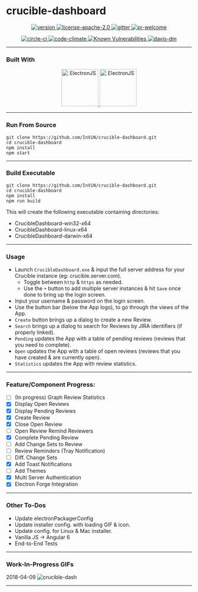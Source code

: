 # crucible-dashboard

<p align="center">
 <a href="https://raw.githubusercontent.com/InViN/crucible-dashboard/master/package.json">
  <img src="https://badge.fury.io/gh/InViN%2Fcrucible-dashboard.svg" alt="version" />
 </a>
 <a href="https://opensource.org/licenses/Apache-2.0">
  <img src="https://img.shields.io/badge/License-Apache%202.0-blue.svg" alt="license-apache-2.0" />
 </a>
 <a href="https://gitter.im/crucible-dashboard">
  <img src="https://badges.gitter.im/Join%20Chat.svg" alt="gitter" />
 </a>
 <a href="https://github.com/InViN/crucible-dashboard/pulls">
  <img src="https://img.shields.io/badge/PRs-welcome-brightgreen.svg" alt="pr-welcome" />
 </a>
</p>
<p align="center">
 <a href="https://circleci.com/gh/InViN/crucible-dashboard">
  <img src="https://circleci.com/gh/InViN/crucible-dashboard.svg?style=shield" alt="circle-ci" />
 </a>
 <a href="https://codeclimate.com/github/InViN/crucible-dashboard/maintainability">
  <img src="https://api.codeclimate.com/v1/badges/a0494913c00643a957e4/maintainability" alt="code-climate"/>
 </a>
 <a href="https://snyk.io/test/github/InViN/crucible-dashboard">
  <img src="https://snyk.io/test/github/InViN/crucible-dashboard/badge.svg" alt="Known Vulnerabilities" data-canonical-src="https://snyk.io/test/github/InViN/crucible-dashboard" style="max-width:100%;" />
 </a>
 <a href="https://david-dm.org/InViN/crucible-dashboard">
  <img src="https://david-dm.org/InViN/crucible-dashboard.svg" alt="davis-dm" />
 </a>
</p>

---

### Built With

<p align="center">
 <a href="https://electronjs.org/">
  <img src="https://raw.githubusercontent.com/InViN/crucible-dashboard/master/resources/logo/electron-logo.svg?sanitize=true" alt="ElectronJS" height="100" width="100" />
 </a>
 <a href="https://getbootstrap.com/">
  <img src="https://raw.githubusercontent.com/InViN/crucible-dashboard/master/resources/logo/bootstrap-logo.svg?sanitize=true" alt="ElectronJS" height="100" width="100" />
 </a>
</p>

---

### Run From Source
```
git clone https://github.com/InViN/crucible-dashboard.git
cd crucible-dashboard
npm install
npm start
```

---

### Build Executable
```
git clone https://github.com/InViN/crucible-dashboard.git
cd crucible-dashboard
npm install
npm run build
```
This will create the following executable containing directories:
 - CrucibleDashboard-win32-x64
 - CrucibleDashboard-linux-x64
 - CrucibleDashboard-darwin-x64

---

### Usage

- Launch `CrucibleDashboard.exe` & input the full server address for your Crucible instance (eg: crucible.server.com).
  - Toggle between `http` & `https` as needed.
  - Use the `+` button to add multiple server instances & hit `Save` once done to bring up the login screen.
- Input your username & password on the login screen.
- Use the button bar (below the App logo), to go through the views of the App.
- `Create` button brings up a dialog to create a new Review.
- `Search` brings up a dialog to search for Reviews by JIRA identifiers (if properly linked).
- `Pending` updates the App with a table of pending reviews (reviews that you need to complete).
- `Open` updates the App with a table of open reviews (reviews that you have created & are currently open).
- `Statistics` updates the App with review statistics.

---

### Feature/Component Progress:

- [ ] (In progress) Graph Review Statistics
- [x] Display Open Reviews
- [x] Display Pending Reviews
- [x] Create Review
- [x] Close Open Review
- [ ] Open Review Remind Reviewers
- [x] Complete Pending Review
- [ ] Add Change Sets to Review
- [ ] Review Reminders (Tray Notification)
- [ ] Diff. Change Sets
- [x] Add Toast Notifications
- [ ] Add Themes
- [x] Multi Server Authentication
- [x] Electron Forge Integration
 
---

### Other To-Dos

 - Update electronPackagerConfig
 - Update installer config. with loading GIF & icon.
 - Update config. for Linux & Mac installer.
 - Vanilla JS -> Angular 6
 - End-to-End Tests

---

### Work-In-Progress GIFs

2018-04-09
![crucible-dash](https://i.imgur.com/exBc6QZ.gif)

---
